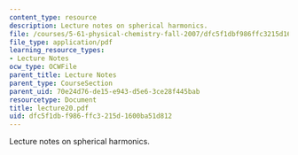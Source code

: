 ```yaml
---
content_type: resource
description: Lecture notes on spherical harmonics.
file: /courses/5-61-physical-chemistry-fall-2007/dfc5f1dbf986ffc3215d1600ba51d812_lecture20.pdf
file_type: application/pdf
learning_resource_types:
- Lecture Notes
ocw_type: OCWFile
parent_title: Lecture Notes
parent_type: CourseSection
parent_uid: 70e24d76-de15-e943-d5e6-3ce28f445bab
resourcetype: Document
title: lecture20.pdf
uid: dfc5f1db-f986-ffc3-215d-1600ba51d812
---
```

Lecture notes on spherical harmonics.

